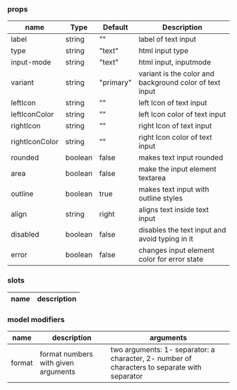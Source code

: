 ### props

| name           | Type    | Default   | Description                                             |
| -------------- | ------- | --------- | ------------------------------------------------------- |
| label          | string  | ""        | label of text input                                     |
| type           | string  | "text"    | html input type                                         |
| input-mode     | string  | "text"    | html input, inputmode                                   |
| variant        | string  | "primary" | variant is the color and background color of text input |
| leftIcon       | string  | ""        | left Icon of text input                                 |
| leftIconColor  | string  | ""        | left Icon color of text input                           |
| rightIcon      | string  | ""        | right Icon of text input                                |
| rightIconColor | string  | ""        | right Icon color of text input                          |
| rounded        | boolean | false     | makes text input rounded                                |
| area        | boolean | false     | make the input element textarea                               |
| outline        | boolean | true      | makes text input with outline styles                    |
| align          | string  | right     | aligns text inside text input                           |
| disabled       | boolean | false     | disables the text input and avoid typing in it          |
| error          | boolean | false     | changes input element color for error state             |

### slots

| name | description |
| ---- | ----------- |


### model modifiers

| name   | description                         | arguments                                                                                    |
| ------ | ----------------------------------- | -------------------------------------------------------------------------------------------- |
| format | format numbers with given arguments | two arguments: 1- separator: a character, 2- number of characters to separate with separator |
